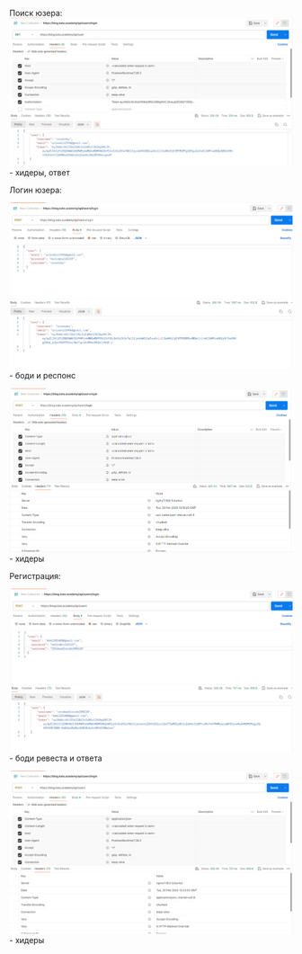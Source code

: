 
Поиск юзера:
![alt text](image.png)      - хидеры, ответ


Логин юзера:

![alt text](image-1.png)    - боди и респонс

![alt text](image-2.png)   - хидеры

Регистрация:

![alt text](image-3.png) - боди ревеста и ответа

![alt text](image-4.png) - хидеры





